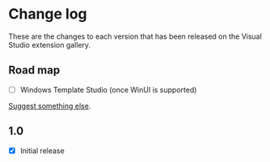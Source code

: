 # Change log

These are the changes to each version that has been released
on the Visual Studio extension gallery.

## Road map

- [ ] Windows Template Studio (once WinUI is supported)

[Suggest something else](https://github.com/mrlacey/WinUI-Essentials/issues/new).

## 1.0

- [x] Initial release
